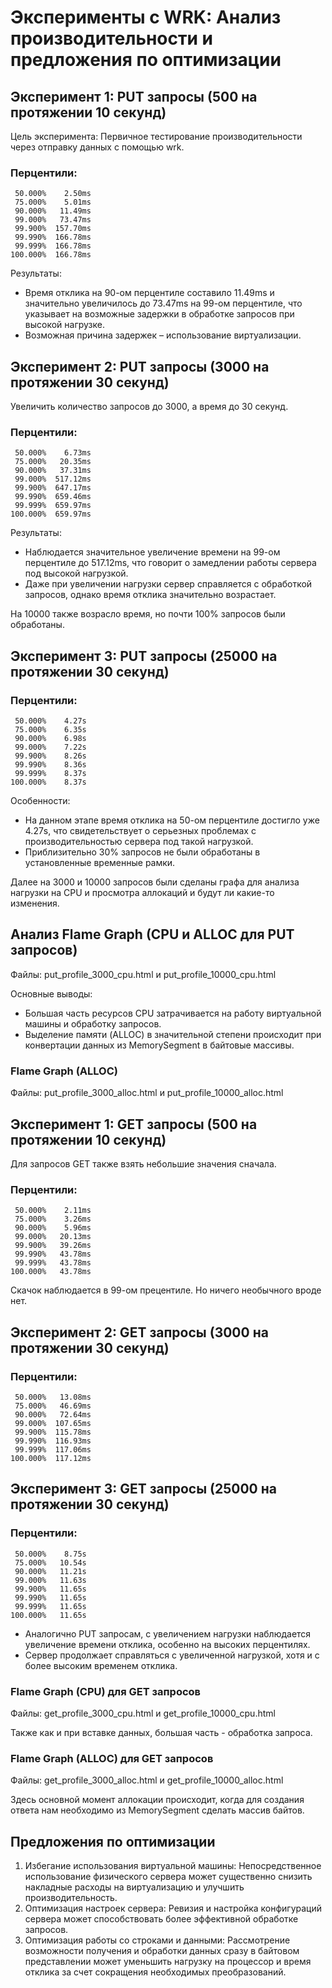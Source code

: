 # Эксперименты с WRK: Анализ производительности и предложения по оптимизации 

## Эксперимент 1: PUT запросы (500 на протяжении 10 секунд)

Цель эксперимента: Первичное тестирование производительности через отправку данных с помощью wrk.

### Перцентили:
```
 50.000%    2.50ms
 75.000%    5.01ms
 90.000%   11.49ms
 99.000%   73.47ms
 99.900%  157.70ms
 99.990%  166.78ms
 99.999%  166.78ms
100.000%  166.78ms
```

Результаты:
- Время отклика на 90-ом перцентиле составило 11.49ms и значительно увеличилось до 73.47ms на 99-ом перцентиле, что указывает на возможные задержки в обработке запросов при высокой нагрузке.
- Возможная причина задержек – использование виртуализации.

## Эксперимент 2: PUT запросы (3000 на протяжении 30 секунд)

Увеличить количество запросов до 3000, а время до 30 секунд.

### Перцентили:
```
 50.000%    6.73ms
 75.000%   20.35ms
 90.000%   37.31ms
 99.000%  517.12ms
 99.900%  647.17ms
 99.990%  659.46ms
 99.999%  659.97ms
100.000%  659.97ms
```

Результаты:
- Наблюдается значительное увеличение времени на 99-ом перцентиле до 517.12ms, что говорит о замедлении работы сервера под высокой нагрузкой.
- Даже при увеличении нагрузки сервер справляется с обработкой запросов, однако время отклика значительно возрастает.

На 10000 также возрасло время, но почти 100% запросов были обработаны.

## Эксперимент 3: PUT запросы (25000 на протяжении 30 секунд)

### Перцентили:
```
 50.000%    4.27s 
 75.000%    6.35s 
 90.000%    6.98s 
 99.000%    7.22s 
 99.900%    8.26s 
 99.990%    8.36s 
 99.999%    8.37s 
100.000%    8.37s 
```

Особенности:
- На данном этапе время отклика на 50-ом перцентиле достигло уже 4.27s, что свидетельствует о серьезных проблемах с производительностью сервера под такой нагрузкой.
- Приблизительно 30% запросов не были обработаны в установленные временные рамки.

Далее на 3000 и 10000 запросов были сделаны графа для анализа нагрузки на CPU и просмотра аллокаций и будут ли какие-то изменения.

## Анализ Flame Graph (CPU и ALLOC для PUT запросов)

Файлы: put_profile_3000_cpu.html и put_profile_10000_cpu.html

Основные выводы:
- Большая часть ресурсов CPU затрачивается на работу виртуальной машины и обработку запросов.
- Выделение памяти (ALLOC) в значительной степени происходит при конвертации данных из MemorySegment в байтовые массивы.

### Flame Graph (ALLOC)

Файлы: put_profile_3000_alloc.html и put_profile_10000_alloc.html

## Эксперимент 1: GET запросы (500 на протяжении 10 секунд)

Для запросов GET также взять небольшие значения сначала.

### Перцентили:
```
 50.000%    2.11ms
 75.000%    3.26ms
 90.000%    5.96ms
 99.000%   20.13ms
 99.900%   39.26ms
 99.990%   43.78ms
 99.999%   43.78ms
100.000%   43.78ms
```

Скачок наблюдается в 99-ом прецентиле. Но ничего необычного вроде нет.

## Эксперимент 2: GET запросы (3000 на протяжении 30 секунд)

### Перцентили:
```
 50.000%   13.08ms
 75.000%   46.69ms
 90.000%   72.64ms
 99.000%  107.65ms
 99.900%  115.78ms
 99.990%  116.93ms
 99.999%  117.06ms
100.000%  117.12ms
```

## Эксперимент 3: GET запросы (25000 на протяжении 30 секунд)

### Перцентили:
```
 50.000%    8.75s
 75.000%   10.54s
 90.000%   11.21s
 99.000%   11.63s
 99.900%   11.65s
 99.990%   11.65s
 99.999%   11.65s
100.000%   11.65s
```

- Аналогично PUT запросам, с увеличением нагрузки наблюдается увеличение времени отклика, особенно на высоких перцентилях.
- Сервер продолжает справляться с увеличенной нагрузкой, хотя и с более высоким временем отклика.

### Flame Graph (CPU) для GET запросов

Файлы: get_profile_3000_cpu.html и get_profile_10000_cpu.html

Также как и при вставке данных, большая часть - обработка запроса.

### Flame Graph (ALLOC) для GET запросов

Файлы: get_profile_3000_alloc.html и get_profile_10000_alloc.html

Здесь основной момент аллокации происходит, когда для создания ответа нам необходимо из MemorySegment сделать массив байтов.

## Предложения по оптимизации

1. Избегание использования виртуальной машины: Непосредственное использование физического сервера может существенно снизить накладные расходы на виртуализацию и улучшить производительность.
2. Оптимизация настроек сервера: Ревизия и настройка конфигураций сервера может способствовать более эффективной обработке запросов.
3. Оптимизация работы со строками и данными: Рассмотрение возможности получения и обработки данных сразу в байтовом представлении может уменьшить нагрузку на процессор и время отклика за счет сокращения необходимых преобразований.